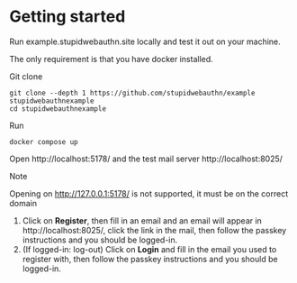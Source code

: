 # Getting started

Run example.stupidwebauthn.site locally and test it out on your machine.

The only requirement is that you have docker installed.

Git clone

```
git clone --depth 1 https://github.com/stupidwebauthn/example stupidwebauthnexample
cd stupidwebauthnexample
```

Run

```
docker compose up
```

Open http://localhost:5178/ and the test mail server http://localhost:8025/

> [!NOTE]
> Opening on http://127.0.0.1:5178/ is not supported, it must be on the correct domain

1. Click on **Register**, then fill in an email and an email will appear in http://localhost:8025/, click the link in the mail, then follow the passkey instructions and you should be logged-in.
2. (If logged-in: log-out) Click on **Login** and fill in the email you used to register with, then follow the passkey instructions and you should be logged-in.
